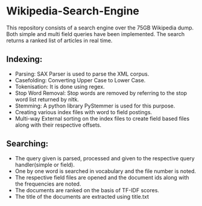 # Wikipedia-Search-Engine

This repository consists of a search engine over the 75GB Wikipedia dump. Both simple and multi field queries have been implemented. The search returns a ranked list of articles in real time.

## Indexing:

- Parsing: SAX Parser is used to parse the XML corpus.
- Casefolding: Converting Upper Case to Lower Case.
- Tokenisation: It is done using regex.
- Stop Word Removal: Stop words are removed by referring to the stop word list returned by nltk.
- Stemming: A python library PyStemmer is used for this purpose.
- Creating various index files with word to field postings.
- Multi-way External sorting on the index files to create field based files along with their respective offsets.

## Searching:
- The query given is parsed, processed and given to the respective query handler(simple or field).
- One by one word is searched in vocabulary and the file number is noted.
- The respective field files are opened and the document ids along with the frequencies are noted.
- The documents are ranked on the basis of TF-IDF scores.
- The title of the documents are extracted using title.txt
